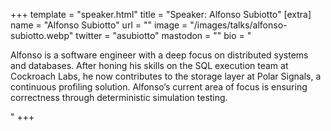+++
template = "speaker.html"
title = "Speaker: Alfonso Subiotto"
[extra]
  name = "Alfonso Subiotto"
  url = ""
   image = "/images/talks/alfonso-subiotto.webp"
  twitter = "asubiotto"
  mastodon = ""
  bio = "<p>Alfonso is a software engineer with a deep focus on distributed systems and databases. After honing his skills on the SQL execution team at Cockroach Labs, he now contributes to the storage layer at Polar Signals, a continuous profiling solution. Alfonso’s current area of focus is ensuring correctness through deterministic simulation testing.</p>"
+++
